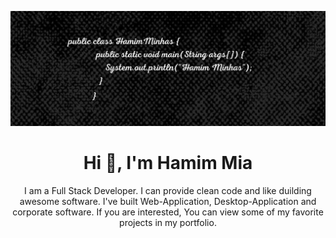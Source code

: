 ![Full Stack Developer](https://github.com/HamimMia/hamimmia/blob/main/HamimMinhas.png)
<h1 align="center">Hi 👋, I'm Hamim Mia</h1>
<p align="center">I am a Full Stack Developer. I can provide clean code and like duilding awesome software. 
I've built Web-Application, Desktop-Application and corporate software. If you are interested, You can view some 
of my favorite projects in my portfolio.</p>
